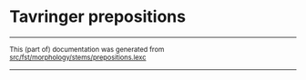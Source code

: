 # Tavringer prepositions

* * *

<small>This (part of) documentation was generated from [src/fst/morphology/stems/prepositions.lexc](https://github.com/giellalt/lang-rmu-x-testing/blob/main/src/fst/morphology/stems/prepositions.lexc)</small>

---

